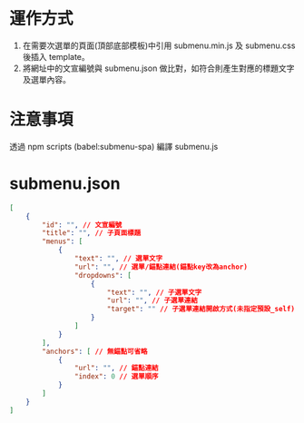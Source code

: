 # 運作方式
1. 在需要次選單的頁面(頂部底部模板)中引用 submenu.min.js 及 submenu.css 後插入 template。
1. 將網址中的文宣編號與 submenu.json 做比對，如符合則產生對應的標題文字及選單內容。

# 注意事項
透過 npm scripts (babel:submenu-spa) 編譯 submenu.js

# submenu.json
```json
[
    {
        "id": "", // 文宣編號
        "title": "", // 子頁面標題
        "menus": [
            {
                "text": "", // 選單文字
                "url": "", // 選單/錨點連結(錨點key改為anchor)
                "dropdowns": [
                    {
                        "text": "", // 子選單文字
                        "url": "", // 子選單連結
                        "target": "" // 子選單連結開啟方式(未指定預設_self)
                    }
                ]
            }
        ],
        "anchors": [ // 無錨點可省略
            {
                "url": "", // 錨點連結
                "index": 0 // 選單順序
            }
        ]
    }
]
```
